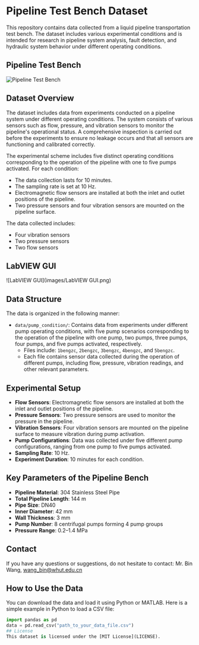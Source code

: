 # Pipeline Test Bench Dataset

This repository contains data collected from a liquid pipeline transportation test bench. The dataset includes various experimental conditions and is intended for research in pipeline system analysis, fault detection, and hydraulic system behavior under different operating conditions.
## Pipeline Test Bench
![Pipeline Test Bench](images/pipeline_test_bench.png)
## Dataset Overview
The dataset includes data from experiments conducted on a pipeline system under different operating conditions. The system consists of various sensors such as flow, pressure, and vibration sensors to monitor the pipeline's operational status. A comprehensive inspection is carried out before the experiments to ensure no leakage occurs and that all sensors are functioning and calibrated correctly.

The experimental scheme includes five distinct operating conditions corresponding to the operation of the pipeline with one to five pumps activated. For each condition:
- The data collection lasts for 10 minutes.
- The sampling rate is set at 10 Hz.
- Electromagnetic flow sensors are installed at both the inlet and outlet positions of the pipeline.
- Two pressure sensors and four vibration sensors are mounted on the pipeline surface.

The data collected includes:
- Four vibration sensors
- Two pressure sensors
- Two flow sensors
## LabVIEW GUI
![LabVIEW GUI](images/LabVIEW GUI.png)
## Data Structure
The data is organized in the following manner:
- `data/pump_condition/`: Contains data from experiments under different pump operating conditions, with five pump scenarios corresponding to the operation of the pipeline with one pump, two pumps, three pumps, four pumps, and five pumps activated, respectively.
  - Files include: `1bengzc`, `2bengzc`, `3bengzc`, `4bengzc`, and `5bengzc`.
  - Each file contains sensor data collected during the operation of different pumps, including flow, pressure, vibration readings, and other relevant parameters.

## Experimental Setup
- **Flow Sensors**: Electromagnetic flow sensors are installed at both the inlet and outlet positions of the pipeline.
- **Pressure Sensors**: Two pressure sensors are used to monitor the pressure in the pipeline.
- **Vibration Sensors**: Four vibration sensors are mounted on the pipeline surface to measure vibration during pump activation.
- **Pump Configurations**: Data was collected under five different pump configurations, ranging from one pump to five pumps activated.
- **Sampling Rate**: 10 Hz.
- **Experiment Duration**: 10 minutes for each condition.
## Key Parameters of the Pipeline Bench
- **Pipeline Material**: 304 Stainless Steel Pipe
- **Total Pipeline Length**: 144 m
- **Pipe Size**: DN40
- **Inner Diameter**: 42 mm
- **Wall Thickness**: 3 mm
- **Pump Number**: 8 centrifugal pumps forming 4 pump groups
- **Pressure Range**: 0.2–1.4 MPa
## Contact
If you have any questions or suggestions, do not hesitate to contact:
Mr. Bin Wang, wang_bin@whut.edu.cn
## How to Use the Data
You can download the data and load it using Python or MATLAB. Here is a simple example in Python to load a CSV file:
```python
import pandas as pd
data = pd.read_csv("path_to_your_data_file.csv")
## License
This dataset is licensed under the [MIT License](LICENSE).

